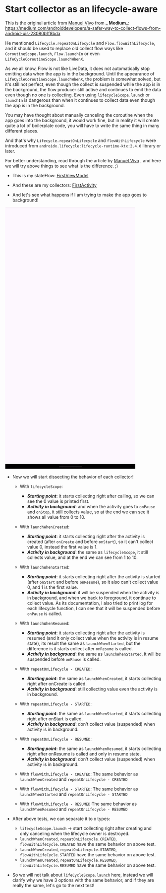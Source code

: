 # Start collector as an lifecycle-aware

This is the original article from [Manuel Vivo](https://medium.com/@manuelvicnt)
from **_
Medium_**: https://medium.com/androiddevelopers/a-safer-way-to-collect-flows-from-android-uis-23080b1f8bda

He mentioned `Lifecycle.repeatOnLifecycle` and `Flow.flowWithLifecycle`, and it should be used to
replace old collect flow ways like `CoroutineScope.launch`, `Flow.launchIn` or
even `LifeCycleCoroutineScope.launchWhenX`.

As we all know, Flow is not like LiveData, it does not automatically stop emitting data when the app
is in the background. Until the appearance of `LifeCycleCoroutineScope.launchWhenX`, the problem is
somewhat solved, but it's still not perfect, even though the collect is suspended while the app is
in the background, the flow producer still active and continues to emit the data even though no one
is collecting. Even using `lifecycleScope.launch` or `launchIn` is dangerous than when it continues
to collect data even though the app is in the background.

You may have thought about manually canceling the coroutine when the app goes into the background,
it would work fine, but in reality it will create quite a lot of boilerplate code, you will have to
write the same thing in many different places.

And that's why `Lifecycle.repeatOnLifecycle` and `flowWithLifecycle` were introduced
from `androidx.lifecycle:lifecycle-runtime-ktx:2.4.0` library or later.

For better understanding, read through the article by [Manuel Vivo](https://medium.com/@manuelvicnt)
, and here we will try above things to see what is the difference. ;)

* This is my
  stateFlow: <a href="https://github.com/homanad/FlowLifecycleAware/blob/master/app/src/main/java/com/homanad/android/sample/flowlifecycleaware/screens/first/vm/FirstViewModel.kt" target="_blank">
  FirstViewModel</a>
* And these are my
  collectors: <a href="https://github.com/homanad/FlowLifecycleAware/blob/master/app/src/main/java/com/homanad/android/sample/flowlifecycleaware/screens/first/FirstActivity.kt" target="_blank">
  FirstActivity</a>

* And let's see what happens if I am trying to make the app goes to background!

<img src="/attachments/behavior.gif"/>

* Now we will start dissecting the behavior of each collector!

    - With `lifecycleScope`:
        - **_Starting point_**: it starts collecting right after calling, so we can see the 0 value
          is printed first.
        - **_Activity in background_**: and when the activity goes to `onPause` and `onStop`, it
          still collects value, so at the end we can see it shows all value from 0 to 10.

    - With `launchWhenCreated`:
        - **_Starting point_**: it starts collecting right after the activity is created (after
          `onCreate` and before `onStart`), so it can't collect value 0, instead the first value is
            1.
        - **_Activity in background_**: the same as `lifecycleScope`, it still collects value, and
          at the end we can see from 1 to 10.

    - With `launchWhenStarted`:
        - **_Starting point_**: it starts collecting right after the activity is started (after
          `onStart` and before `onResume`), so it also can't collect value 0, and 1 is the first
          value.
        - **_Activity in background_**: it will be suspended when the activity is in background, and
          when we back to foreground, it continue to collect value. As its documentation, I also
          tried to print log for each lifecycle function, I can see that it will be suspended before
          `onPause` is called.

    - With `launchWhenResumed`:
        - **_Starting point_**: it starts collecting right after the activity is resumed (and it
          only collect value when the activity is in resume state), its result the same as
          `launchWhenStarted`, but the difference is it starts collect after `onResume` is called.
        - **_Activity in background_**: the same as `launchWhenStarted`, it will be suspended before
          `onPause` is called.

    - With `repeatOnLifecycle - CREATED`:
        - **_Starting point_**: the same as `launchWhenCreated`, it starts collecting right after
          onCreate is called.
        - **_Activity in background_**:  still collecting value even the activity is in background.

    - With `repeatOnLifecycle - STARTED`:
        - **_Starting point_**: the same as `launchWhenStarted`, it starts collecting right after
          onStart is called.
        - **_Activity in background_**: don't collect value (suspended) when activity is in
          background.

    - With `repeatOnLifecycle - RESUMED`:
        - **_Starting point_**: the same as `launchWhenResumed`, it starts collecting right after
          onResume is called and only in resume state.
        - **_Activity in background_**: don't collect value (suspended) when activity is in
          background.

    - With `flowWithLifecycle - CREATED`: The same behavior as `launchWhenCreated`
      and `repeatOnLifecycle - CREATED`

    - With `flowWithLifecycle - STARTED`: The same behavior as `launchWhenStarted`
      and `repeatOnLifecycle - STARTED`

    - With `flowWithLifecycle - RESUMED`:The same behavior as `launchWhenResumed`
      and `repeatOnLifecycle - RESUMED`

* After above tests, we can separate it to x types:
    * `lifecycleScope.launch` -> start collecting right after creating and only canceling when the
      lifecycle owner is destroyed.
    * `launchWhenCreated`, `repeatOnLifecycle.CREATED`, `flowWithLifeCycle.CREATED` have the same
      behavior on above test.
    * `launchWhenCreated`, `repeatOnLifecycle.STARTED`, `flowWithLifeCycle.STARTED` have the same
      behavior on above test.
    * `launchWhenCreated`, `repeatOnLifecycle.RESUMED`, `flowWithLifeCycle.RESUMED` have the same
      behavior on above test.

* So we will not talk about `lifeCycleScope.launch` here, instead we will clarify why we have 3
  options with the same behavior, and if they are really the same, let's go to the next test!